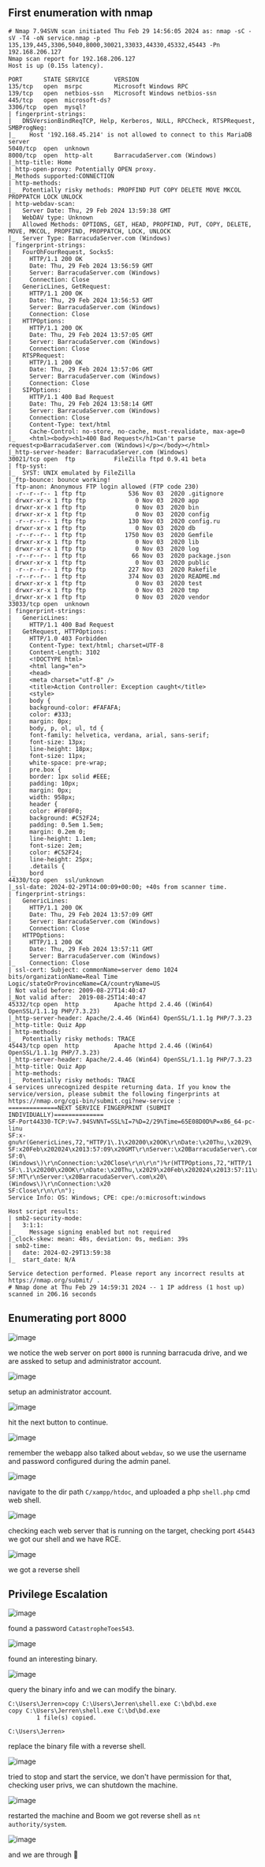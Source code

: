 ## First enumeration with nmap 

```shell
# Nmap 7.94SVN scan initiated Thu Feb 29 14:56:05 2024 as: nmap -sC -sV -T4 -oN service.nmap -p 135,139,445,3306,5040,8000,30021,33033,44330,45332,45443 -Pn 192.168.206.127
Nmap scan report for 192.168.206.127
Host is up (0.15s latency).

PORT      STATE SERVICE       VERSION
135/tcp   open  msrpc         Microsoft Windows RPC
139/tcp   open  netbios-ssn   Microsoft Windows netbios-ssn
445/tcp   open  microsoft-ds?
3306/tcp  open  mysql?
| fingerprint-strings: 
|   DNSVersionBindReqTCP, Help, Kerberos, NULL, RPCCheck, RTSPRequest, SMBProgNeg: 
|_    Host '192.168.45.214' is not allowed to connect to this MariaDB server
5040/tcp  open  unknown
8000/tcp  open  http-alt      BarracudaServer.com (Windows)
|_http-title: Home
| http-open-proxy: Potentially OPEN proxy.
|_Methods supported:CONNECTION
| http-methods: 
|_  Potentially risky methods: PROPFIND PUT COPY DELETE MOVE MKCOL PROPPATCH LOCK UNLOCK
| http-webdav-scan: 
|   Server Date: Thu, 29 Feb 2024 13:59:38 GMT
|   WebDAV type: Unknown
|   Allowed Methods: OPTIONS, GET, HEAD, PROPFIND, PUT, COPY, DELETE, MOVE, MKCOL, PROPFIND, PROPPATCH, LOCK, UNLOCK
|_  Server Type: BarracudaServer.com (Windows)
| fingerprint-strings: 
|   FourOhFourRequest, Socks5: 
|     HTTP/1.1 200 OK
|     Date: Thu, 29 Feb 2024 13:56:59 GMT
|     Server: BarracudaServer.com (Windows)
|     Connection: Close
|   GenericLines, GetRequest: 
|     HTTP/1.1 200 OK
|     Date: Thu, 29 Feb 2024 13:56:53 GMT
|     Server: BarracudaServer.com (Windows)
|     Connection: Close
|   HTTPOptions: 
|     HTTP/1.1 200 OK
|     Date: Thu, 29 Feb 2024 13:57:05 GMT
|     Server: BarracudaServer.com (Windows)
|     Connection: Close
|   RTSPRequest: 
|     HTTP/1.1 200 OK
|     Date: Thu, 29 Feb 2024 13:57:06 GMT
|     Server: BarracudaServer.com (Windows)
|     Connection: Close
|   SIPOptions: 
|     HTTP/1.1 400 Bad Request
|     Date: Thu, 29 Feb 2024 13:58:14 GMT
|     Server: BarracudaServer.com (Windows)
|     Connection: Close
|     Content-Type: text/html
|     Cache-Control: no-store, no-cache, must-revalidate, max-age=0
|_    <html><body><h1>400 Bad Request</h1>Can't parse request<p>BarracudaServer.com (Windows)</p></body></html>
|_http-server-header: BarracudaServer.com (Windows)
30021/tcp open  ftp           FileZilla ftpd 0.9.41 beta
| ftp-syst: 
|_  SYST: UNIX emulated by FileZilla
|_ftp-bounce: bounce working!
| ftp-anon: Anonymous FTP login allowed (FTP code 230)
| -r--r--r-- 1 ftp ftp            536 Nov 03  2020 .gitignore
| drwxr-xr-x 1 ftp ftp              0 Nov 03  2020 app
| drwxr-xr-x 1 ftp ftp              0 Nov 03  2020 bin
| drwxr-xr-x 1 ftp ftp              0 Nov 03  2020 config
| -r--r--r-- 1 ftp ftp            130 Nov 03  2020 config.ru
| drwxr-xr-x 1 ftp ftp              0 Nov 03  2020 db
| -r--r--r-- 1 ftp ftp           1750 Nov 03  2020 Gemfile
| drwxr-xr-x 1 ftp ftp              0 Nov 03  2020 lib
| drwxr-xr-x 1 ftp ftp              0 Nov 03  2020 log
| -r--r--r-- 1 ftp ftp             66 Nov 03  2020 package.json
| drwxr-xr-x 1 ftp ftp              0 Nov 03  2020 public
| -r--r--r-- 1 ftp ftp            227 Nov 03  2020 Rakefile
| -r--r--r-- 1 ftp ftp            374 Nov 03  2020 README.md
| drwxr-xr-x 1 ftp ftp              0 Nov 03  2020 test
| drwxr-xr-x 1 ftp ftp              0 Nov 03  2020 tmp
|_drwxr-xr-x 1 ftp ftp              0 Nov 03  2020 vendor
33033/tcp open  unknown
| fingerprint-strings: 
|   GenericLines: 
|     HTTP/1.1 400 Bad Request
|   GetRequest, HTTPOptions: 
|     HTTP/1.0 403 Forbidden
|     Content-Type: text/html; charset=UTF-8
|     Content-Length: 3102
|     <!DOCTYPE html>
|     <html lang="en">
|     <head>
|     <meta charset="utf-8" />
|     <title>Action Controller: Exception caught</title>
|     <style>
|     body {
|     background-color: #FAFAFA;
|     color: #333;
|     margin: 0px;
|     body, p, ol, ul, td {
|     font-family: helvetica, verdana, arial, sans-serif;
|     font-size: 13px;
|     line-height: 18px;
|     font-size: 11px;
|     white-space: pre-wrap;
|     pre.box {
|     border: 1px solid #EEE;
|     padding: 10px;
|     margin: 0px;
|     width: 958px;
|     header {
|     color: #F0F0F0;
|     background: #C52F24;
|     padding: 0.5em 1.5em;
|     margin: 0.2em 0;
|     line-height: 1.1em;
|     font-size: 2em;
|     color: #C52F24;
|     line-height: 25px;
|     .details {
|_    bord
44330/tcp open  ssl/unknown
|_ssl-date: 2024-02-29T14:00:09+00:00; +40s from scanner time.
| fingerprint-strings: 
|   GenericLines: 
|     HTTP/1.1 200 OK
|     Date: Thu, 29 Feb 2024 13:57:09 GMT
|     Server: BarracudaServer.com (Windows)
|     Connection: Close
|   HTTPOptions: 
|     HTTP/1.1 200 OK
|     Date: Thu, 29 Feb 2024 13:57:11 GMT
|     Server: BarracudaServer.com (Windows)
|_    Connection: Close
| ssl-cert: Subject: commonName=server demo 1024 bits/organizationName=Real Time Logic/stateOrProvinceName=CA/countryName=US
| Not valid before: 2009-08-27T14:40:47
|_Not valid after:  2019-08-25T14:40:47
45332/tcp open  http          Apache httpd 2.4.46 ((Win64) OpenSSL/1.1.1g PHP/7.3.23)
|_http-server-header: Apache/2.4.46 (Win64) OpenSSL/1.1.1g PHP/7.3.23
|_http-title: Quiz App
| http-methods: 
|_  Potentially risky methods: TRACE
45443/tcp open  http          Apache httpd 2.4.46 ((Win64) OpenSSL/1.1.1g PHP/7.3.23)
|_http-server-header: Apache/2.4.46 (Win64) OpenSSL/1.1.1g PHP/7.3.23
|_http-title: Quiz App
| http-methods: 
|_  Potentially risky methods: TRACE
4 services unrecognized despite returning data. If you know the service/version, please submit the following fingerprints at https://nmap.org/cgi-bin/submit.cgi?new-service :
==============NEXT SERVICE FINGERPRINT (SUBMIT INDIVIDUALLY)==============
SF-Port44330-TCP:V=7.94SVN%T=SSL%I=7%D=2/29%Time=65E08D0D%P=x86_64-pc-linu
SF:x-gnu%r(GenericLines,72,"HTTP/1\.1\x20200\x20OK\r\nDate:\x20Thu,\x2029\
SF:x20Feb\x202024\x2013:57:09\x20GMT\r\nServer:\x20BarracudaServer\.com\x2
SF:0\(Windows\)\r\nConnection:\x20Close\r\n\r\n")%r(HTTPOptions,72,"HTTP/1
SF:\.1\x20200\x20OK\r\nDate:\x20Thu,\x2029\x20Feb\x202024\x2013:57:11\x20G
SF:MT\r\nServer:\x20BarracudaServer\.com\x20\(Windows\)\r\nConnection:\x20
SF:Close\r\n\r\n");
Service Info: OS: Windows; CPE: cpe:/o:microsoft:windows

Host script results:
| smb2-security-mode: 
|   3:1:1: 
|_    Message signing enabled but not required
|_clock-skew: mean: 40s, deviation: 0s, median: 39s
| smb2-time: 
|   date: 2024-02-29T13:59:38
|_  start_date: N/A

Service detection performed. Please report any incorrect results at https://nmap.org/submit/ .
# Nmap done at Thu Feb 29 14:59:31 2024 -- 1 IP address (1 host up) scanned in 206.16 seconds

```

## Enumerating port 8000

![image](https://github.com/n16hth4wk07/n16hth4wk07.github.io/assets/87468669/6cf18313-a51c-4e79-80b2-f734910612c5)

we notice the web server on port `8000` is running barracuda drive, and we are assked to setup and administrator account. 

![image](https://github.com/n16hth4wk07/n16hth4wk07.github.io/assets/87468669/daabb8a6-8ce3-47a9-a871-877605a3a9ac)

setup an administrator account. 

![image](https://github.com/n16hth4wk07/n16hth4wk07.github.io/assets/87468669/2b37aef3-baa7-4f43-ae1b-51c0285a3b8b)

hit the next button to continue. 

![image](https://github.com/n16hth4wk07/n16hth4wk07.github.io/assets/87468669/3677ee47-17c2-4e52-8b5d-2f1666d14f2c)

remember the webapp also talked about `webdav`, so we use the username and password configured during the admin panel. 

![image](https://github.com/n16hth4wk07/n16hth4wk07.github.io/assets/87468669/adb52333-85b5-4b1a-aec7-ae0e130fec39)

navigate to the dir path `C/xampp/htdoc`, and uploaded a php `shell.php` cmd web shell.

![image](https://github.com/n16hth4wk07/n16hth4wk07.github.io/assets/87468669/ecad56f3-4027-453f-88b7-0ee8754d120c)

checking each web server that is running on the target, checking port `45443` we got our shell and we have RCE. 

![image](https://github.com/n16hth4wk07/n16hth4wk07.github.io/assets/87468669/85483277-09af-4056-b8f8-42bd0a3d302e)

we got a reverse shell 



## Privilege Escalation 

![image](https://github.com/n16hth4wk07/n16hth4wk07.github.io/assets/87468669/db277185-2dc3-41fd-b12a-066d8ec5fc92)

found a password `CatastropheToes543`. 

![image](https://github.com/n16hth4wk07/n16hth4wk07.github.io/assets/87468669/c318c84e-41d2-4348-9aca-3044f46f222a)

found an interesting binary. 

![image](https://github.com/n16hth4wk07/n16hth4wk07.github.io/assets/87468669/ef7f911b-136a-48d2-92d2-81cf952a8bb6)

query the binary info and we can modify the binary. 

```shell
C:\Users\Jerren>copy C:\Users\Jerren\shell.exe C:\bd\bd.exe                                    
copy C:\Users\Jerren\shell.exe C:\bd\bd.exe                                                    
        1 file(s) copied.                                                                      
                                                                                                                                                                                               
C:\Users\Jerren>
```
replace the binary file with a reverse shell. 

![image](https://github.com/n16hth4wk07/n16hth4wk07.github.io/assets/87468669/d4c416bb-c49c-48f4-873a-2430aee44e6d)

tried to stop and start the service, we don't have permission for that, checking user privs, we can shutdown the machine. 

![image](https://github.com/n16hth4wk07/n16hth4wk07.github.io/assets/87468669/80585ae9-4977-49e6-ab32-17757b797452)

restarted the machine and Boom we got reverse shell as `nt authority/system`. 

![image](https://github.com/n16hth4wk07/n16hth4wk07.github.io/assets/87468669/b1ddfc47-7e55-4f01-bb07-5f4e6d099fd3)

and we are through 🙂
